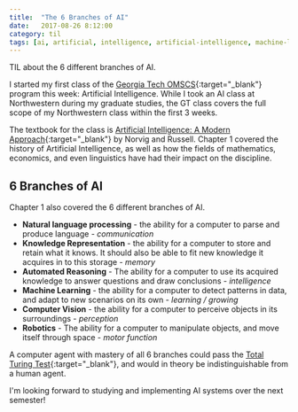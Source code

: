 ```yaml
---
title:  "The 6 Branches of AI"
date:   2017-08-26 8:12:00
category: til
tags: [ai, artificial, intelligence, artificial-intelligence, machine-learning, computer-vision, knowledge-representation, robotics, natural-language-processing, automated-reasoning]
---
```


TIL about the 6 different branches of AI.

I started my first class of the [Georgia Tech OMSCS][OMSCS]{:target="_blank"} program this week: Artificial Intelligence. While I took an AI class at Northwestern during my graduate studies, the GT class covers the full scope of my Northwestern class within the first 3 weeks.

The textbook for the class is [Artificial Intelligence: A Modern Approach][amzn]{:target="_blank"} by Norvig and Russell. Chapter 1 covered the history of Artificial Intelligence, as well as how the fields of mathematics, economics, and even linguistics have had their impact on the discipline.

## 6 Branches of AI

Chapter 1 also covered the 6 different branches of AI.

- **Natural language processing** - the ability for a computer to parse and produce language - *communication*
- **Knowledge Representation** - the ability for a computer to store and retain what it knows. It should also be able to fit new knowledge it acquires in to this storage - *memory*
- **Automated Reasoning** - The ability for a computer to use its acquired knowledge to answer questions and draw conclusions - *intelligence*
- **Machine Learning** - the ability for a computer to detect patterns in data, and adapt to new scenarios on its own - *learning / growing*
- **Computer Vision** - the ability for a computer to perceive objects in its surroundings - *perception*
- **Robotics** - The ability for a computer to manipulate objects, and move itself through space - *motor function*

A computer agent with mastery of all 6 branches could pass the [Total Turing Test][fullT]{:target="_blank"}, and would in theory be indistinguishable from a human agent.

I'm looking forward to studying and implementing AI systems over the next semester!

[amzn]: https://www.amazon.com/Artificial-Intelligence-Modern-Approach-3rd/dp/0136042597/ref=sr_1_1?ie=UTF8&qid=1503112156&sr=8-1&keywords=peter+norvig
[omscs]: https://www.omscs.gatech.edu/
[fullT]: https://en.wikipedia.org/wiki/Turing_test#Total_Turing_test
